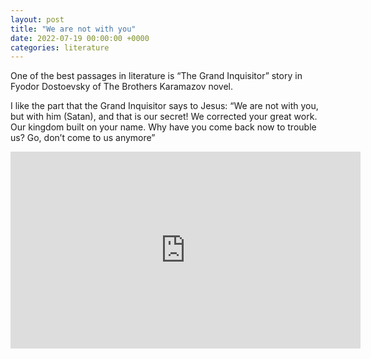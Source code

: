 ```yaml
---
layout: post
title: "We are not with you"
date: 2022-07-19 00:00:00 +0000
categories: literature
---
```


One of the best passages in literature is “The Grand Inquisitor”
story in Fyodor Dostoevsky of The Brothers Karamazov novel.

I like the part that the Grand Inquisitor says to Jesus:
“We are not with you, but with him (Satan), and that is our secret!
We corrected your great work.
Our kingdom built on your name.
Why have you come back now to trouble us? Go, don’t come to us anymore”

<iframe width="560" height="315" src="https://www.youtube.com/embed/om6HcUUa8DI" frameborder="0" allow="accelerometer; autoplay; clipboard-write; encrypted-media; gyroscope; picture-in-picture" allowfullscreen></iframe>
